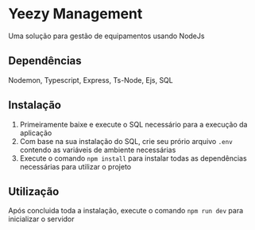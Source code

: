 # Yeezy Management

Uma solução para gestão de equipamentos usando NodeJs

## Dependências

Nodemon, Typescript, Express, Ts-Node, Ejs, SQL

## Instalação

1. Primeiramente baixe e execute o SQL necessário para a execução da aplicação
2. Com base na sua instalação do SQL, crie seu prório arquivo `.env` contendo as variáveis de ambiente necessárias
3. Execute o comando `npm install` para instalar todas as dependências necessárias para utilizar o projeto

## Utilização

Após concluida toda a instalação, execute o comando `npm run dev` para inicializar o servidor
